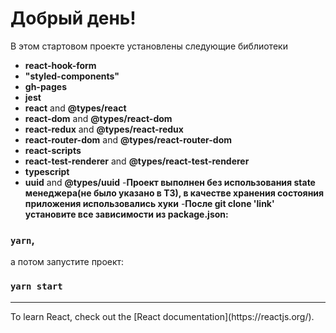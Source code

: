 # Добрый день!
В этом стартовом проекте установлены следующие библиотеки
- **react-hook-form**
- **"styled-components"**
- **gh-pages**
- **jest**
- **react** and **@types/react**
- **react-dom** and **@types/react-dom**
- **react-redux** and **@types/react-redux**
- **react-router-dom** and **@types/react-router-dom**
- **react-scripts**
- **react-test-renderer** and **@types/react-test-renderer**
- **typescript**
- **uuid** and **@types/uuid**
-**Проект выполнен без использования state менеджера(не было указано в ТЗ), 
в качестве хранения состояния приложения использовались хуки**
-**После git clone 'link' установите все зависимости из package.json:**
### `yarn`,
а потом запустите проект:
### `yarn start`



<hr>
To learn React, check out the [React documentation](https://reactjs.org/).